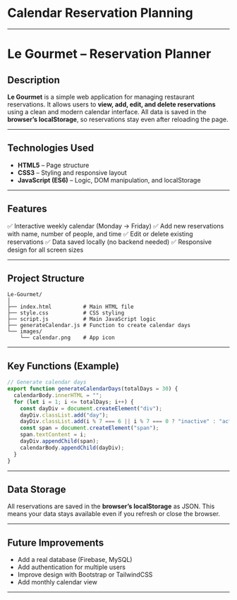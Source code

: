 # Calendar Reservation Planning
---

#  Le Gourmet – Reservation Planner

##  Description

**Le Gourmet** is a simple web application for managing restaurant reservations.
It allows users to **view, add, edit, and delete reservations** using a clean and modern calendar interface.
All data is saved in the **browser’s localStorage**, so reservations stay even after reloading the page.

---

##  Technologies Used

* **HTML5** – Page structure
* **CSS3** – Styling and responsive layout
* **JavaScript (ES6)** – Logic, DOM manipulation, and localStorage

---

##  Features

✅ Interactive weekly calendar (Monday → Friday)
✅ Add new reservations with name, number of people, and time
✅ Edit or delete existing reservations
✅ Data saved locally (no backend needed)
✅ Responsive design for all screen sizes

---


##  Project Structure

```
Le-Gourmet/
│
├── index.html          # Main HTML file
├── style.css           # CSS styling
├── script.js           # Main JavaScript logic
├── generateCalendar.js # Function to create calendar days
└── images/
    └── calendar.png    # App icon
```

---

##  Key Functions (Example)

```js
// Generate calendar days
export function generateCalendarDays(totalDays = 30) {
  calendarBody.innerHTML = "";
  for (let i = 1; i <= totalDays; i++) {
    const dayDiv = document.createElement("div");
    dayDiv.classList.add("day");
    dayDiv.classList.add(i % 7 === 6 || i % 7 === 0 ? "inactive" : "active");
    const span = document.createElement("span");
    span.textContent = i;
    dayDiv.appendChild(span);
    calendarBody.appendChild(dayDiv);
  }
}
```

---

##  Data Storage

All reservations are saved in the **browser’s localStorage** as JSON.
This means your data stays available even if you refresh or close the browser.

---

##  Future Improvements

* Add a real database (Firebase, MySQL)
* Add authentication for multiple users
* Improve design with Bootstrap or TailwindCSS
* Add monthly calendar view

---
